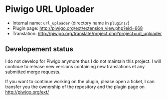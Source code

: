 # Piwigo URL Uploader

* Internal name: `url_uploader` (directory name in `plugins/`)
* Plugin page: http://piwigo.org/ext/extension_view.php?eid=668
* Translation: http://piwigo.org/translate/project.php?project=url_uploader

## Developement status

I do not develop for Piwigo anymore thus I do not maintain this project. I will continue to release new versions containing new translations et any submitted merge requests.

If you want to continue working on the plugin, please open a ticket, I can transfer you the ownership of the repository and the plugin page on http://piwigo.org/ext/